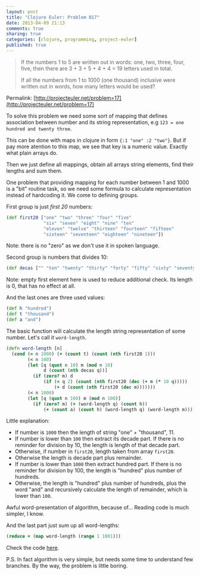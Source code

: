 ```yaml
---
layout: post
title: "Clojure Euler: Problem 017"
date: 2013-04-09 21:13
comments: true
sharing: true
categories: [clojure, programming, project-euler]
published: true
---
```


> If the numbers 1 to 5 are written out in words: one, two, three, four, five,
> then there are 3 + 3 + 5 + 4 + 4 = 19 letters used in total.
>
> If all the numbers from 1 to 1000 (one thousand) inclusive were written out in words, how many letters would be used?

Permalink: [http://projecteuler.net/problem=17](http://projecteuler.net/problem=17)

<!-- more -->

To solve this problem we need some sort of mapping that defines association
between number and its string representation, e.g `123 = one hundred and twenty three`.

This can be done with maps in clojure in form `{:1 "one" :2 "two"}`.
But if pay more atention to this map, we see that key is a numeric value.
Exactly what plain arrays do.

Then we just define all mappings, obtain all arrays string elements, find their lengths and sum them.

One problem that providing mapping for each number between 1 and 1000 is a "bit" routine task, so we
need some formula to calculate representation instead of hardcoding it. We come to defining groups.

First group is just *first 20* numbers:

``` clojure
(def first20 ["one" "two" "three" "four" "five"
              "six" "seven" "eight" "nine" "ten"
              "eleven" "twelve" "thirteen" "fourteen" "fifteen"
              "sixteen" "seventeen" "eighteen" "nineteen"])
```

Note: there is no "zero" as we don't use it in spoken language.

Second group is numbers that divides 10:

``` clojure
(def decas ["" "ten" "twenty" "thirty" "forty" "fifty" "sixty" "seventy" "eighty" "ninety"])
```

Note: empty first element here is used to reduce additional check. Its length is 0, that has no effect at all.

And the last ones are three used values:

``` clojure
(def h "hundred")
(def t "thousand")
(def a "and")
```

The basic function will calculate the length string representation of some number.
Let's call it `word-length`.

``` clojure
(defn word-length [n]
  (cond (= n 1000) (+ (count t) (count (nth first20 1)))
        (< n 100)
        (let [q (quot n 10) m (mod n 10)
              d (count (nth decas q))]
          (if (zero? m) d
              (if (< q 2) (count (nth first20 (dec (+ m (* 10 q)))))
                  (+ d (count (nth first20 (dec m)))))))
        (< n 1000)
        (let [q (quot n 100) m (mod n 100)]
          (if (zero? m) (+ (word-length q) (count h))
              (+ (count a) (count h) (word-length q) (word-length m))))))
```

Little explanation:

* If number is `1000` then the length of string "one" + "thousand", 11.
* If number is lower than `100` then extract its decade part. If there is no
reminder for division by 10, the length is length of that decade part.
* Otherwise, if number in `first20`, length taken from array `first20`.
* Otherwise the length is decade part plus remainder.
* If number is lower than `1000` then extract hundred part. If there is no
reminder for division by 100, the length is "hundred" plus number of hundreds.
* Otherwise, the length is "hundred" plus number of hundreds, plus the word "and" and
recursively calculate the length of remainder, which is lower than `100`.

Awful word-presentation of algorithm, because of... Reading code is much simpler, I know.

And the last part just sum up all word-lengths:

``` clojure
(reduce + (map word-length (range 1 1001)))
```

Check the code [here](https://github.com/mishadoff/project-euler/blob/master/src/project_euler/problem017.clj).

P.S. In fact algorithm is very simple, but needs some time to understand few branches.
By the way, the problem is little boring.
